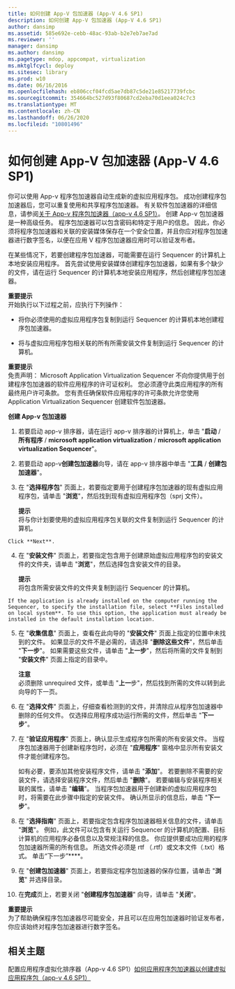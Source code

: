 ```yaml
---
title: 如何创建 App-V 包加速器 (App-V 4.6 SP1)
description: 如何创建 App-V 包加速器 (App-V 4.6 SP1)
author: dansimp
ms.assetid: 585e692e-cebb-48ac-93ab-b2e7eb7ae7ad
ms.reviewer: ''
manager: dansimp
ms.author: dansimp
ms.pagetype: mdop, appcompat, virtualization
ms.mktglfcycl: deploy
ms.sitesec: library
ms.prod: w10
ms.date: 06/16/2016
ms.openlocfilehash: eb806ccf04fcd5ae7db87c5de21e85217739fcbc
ms.sourcegitcommit: 354664bc527d93f80687cd2eba70d1eea024c7c3
ms.translationtype: MT
ms.contentlocale: zh-CN
ms.lasthandoff: 06/26/2020
ms.locfileid: "10801496"
---
```

# 如何创建 App-V 包加速器 (App-V 4.6 SP1)


你可以使用 App-v 程序包加速器自动生成新的虚拟应用程序包。 成功创建程序包加速器后，您可以重复使用和共享程序包加速器。 有关软件包加速器的详细信息，请参阅[关于 App-v 程序包加速器（app-v 4.6 SP1）](about-app-v-package-accelerators--app-v-46-sp1-.md)。 创建 App-v 包加速器是一种高级任务。 程序包加速器可以包含密码和特定于用户的信息。 因此，你必须将程序包加速器和关联的安装媒体保存在一个安全位置，并且你应对程序包加速器进行数字签名，以便在应用 V 程序包加速器应用时可以验证发布者。

在某些情况下，若要创建程序包加速器，可能需要在运行 Sequencer 的计算机上本地安装应用程序。 首先尝试使用安装媒体创建程序包加速器，如果有多个缺少的文件，请在运行 Sequencer 的计算机本地安装应用程序，然后创建程序包加速器。

**重要提示**  
开始执行以下过程之前，应执行下列操作：

-   将你必须使用的虚拟应用程序包复制到运行 Sequencer 的计算机本地创建程序包加速器。

-   将与虚拟应用程序包相关联的所有所需安装文件复制到运行 Sequencer 的计算机。



**重要提示**  
免责声明： Microsoft Application Virtualization Sequencer 不向你提供用于创建程序包加速器的软件应用程序的许可证权利。 您必须遵守此类应用程序的所有最终用户许可条款。 您有责任确保软件应用程序的许可条款允许您使用 Application Virtualization Sequencer 创建软件包加速器。



**创建 App-v 包加速器**

1.  若要启动 app-v 排序器，请在运行 app-v 排序器的计算机上，单击 "**启动**  /  **所有程序**  /  **microsoft application virtualization**  /  **microsoft application virtualization Sequencer**"。

2.  若要启动 app-v**创建包加速器**向导，请在 app-v 排序器中单击 "**工具**  /  **创建包加速器**"。

3.  在 "**选择程序包**" 页面上，若要指定要用于创建程序包加速器的现有虚拟应用程序包，请单击 "**浏览**"，然后找到现有虚拟应用程序包（sprj 文件）。

    **提示**  
    将与你计划要使用的虚拟应用程序包关联的文件复制到运行 Sequencer 的计算机。



~~~
Click **Next**.
~~~

4. 在 "**安装文件**" 页面上，若要指定包含用于创建原始虚拟应用程序包的安装文件的文件夹，请单击 "**浏览**"，然后选择包含安装文件的目录。

   **提示**  
   将包含所需安装文件的文件夹复制到运行 Sequencer 的计算机。



~~~
If the application is already installed on the computer running the Sequencer, to specify the installation file, select **Files installed on local system**. To use this option, the application must already be installed in the default installation location.
~~~

5. 在 "**收集信息**" 页面上，查看在此向导的 "**安装文件**" 页面上指定的位置中未找到的文件。 如果显示的文件不是必需的，请选择 "**删除这些文件**"，然后单击 "**下一步**"。 如果需要这些文件，请单击 "**上一步**"，然后将所需的文件复制到 "**安装文件**" 页面上指定的目录中。

   **注意**  
   必须删除 unrequired 文件，或单击 "**上一**步"，然后找到所需的文件以转到此向导的下一页。



6. 在 "**选择文件**" 页面上，仔细查看检测到的文件，并清除应从程序包加速器中删除的任何文件。 仅选择应用程序成功运行所需的文件，然后单击 "**下一步**"。

7. 在 "**验证应用程序**" 页面上，确认显示生成程序包所需的所有安装文件。 当程序包加速器用于创建新程序包时，必须在 "**应用程序**" 窗格中显示所有安装文件才能创建程序包。

   如有必要，要添加其他安装程序文件，请单击 "**添加**"。 若要删除不需要的安装文件，请选择安装程序文件，然后单击 "**删除**"。 若要编辑与安装程序相关联的属性，请单击 "**编辑**"。 当程序包加速器用于创建新的虚拟应用程序包时，将需要在此步骤中指定的安装文件。 确认所显示的信息后，单击 "**下一步**"。

8. 在 "**选择指南**" 页面上，若要指定包含程序包加速器相关信息的文件，请单击 "**浏览**"。 例如，此文件可以包含有关运行 Sequencer 的计算机的配置、目标计算机的应用程序必备信息以及常规注释的信息。 你应提供要成功应用的程序包加速器所需的所有信息。 所选文件必须是 rtf （.rtf）或文本文件（.txt）格式。 单击“下一步”****。

9. 在 "**创建包加速器**" 页面上，若要指定程序包加速器的保存位置，请单击 "**浏览**" 并选择目录。

10. 在**完成**页上，若要关闭 "**创建程序包加速器**" 向导，请单击 "**关闭**"。

   **重要提示**  
   为了帮助确保程序包加速器尽可能安全，并且可以在应用包加速器时验证发布者，你应该始终对程序包加速器进行数字签名。



## 相关主题


配置应用程序虚拟化排序器（App-v 4.6 SP1）[如何应用程序包加速器以创建虚拟应用程序包（app-v 4.6 SP1）](how-to-apply-a-package-accelerator-to-create-a-virtual-application-package---app-v-46-sp1-.md)









